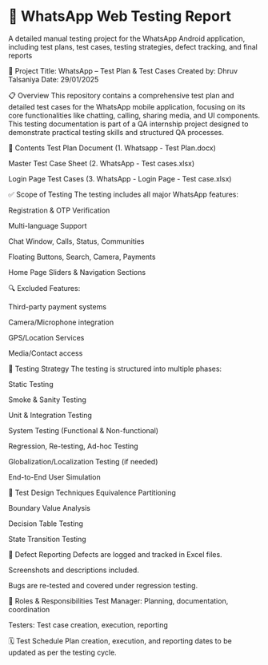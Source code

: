 # 📱 WhatsApp Web Testing Report
A detailed manual testing project for the WhatsApp Android application, including test plans, test cases, testing strategies, defect tracking, and final reports

🧪 Project Title: WhatsApp – Test Plan & Test Cases
Created by: Dhruv Talsaniya
Date: 29/01/2025

📋 Overview
This repository contains a comprehensive test plan and detailed test cases for the WhatsApp mobile application, focusing on its core functionalities like chatting, calling, sharing media, and UI components. This testing documentation is part of a QA internship project designed to demonstrate practical testing skills and structured QA processes.

📌 Contents
Test Plan Document (1. Whatsapp - Test Plan.docx)

Master Test Case Sheet (2. WhatsApp - Test cases.xlsx)

Login Page Test Cases (3. WhatsApp - Login Page - Test case.xlsx)

✅ Scope of Testing
The testing includes all major WhatsApp features:

Registration & OTP Verification

Multi-language Support

Chat Window, Calls, Status, Communities

Floating Buttons, Search, Camera, Payments

Home Page Sliders & Navigation Sections

🔍 Excluded Features:

Third-party payment systems

Camera/Microphone integration

GPS/Location Services

Media/Contact access

🧪 Testing Strategy
The testing is structured into multiple phases:

Static Testing

Smoke & Sanity Testing

Unit & Integration Testing

System Testing (Functional & Non-functional)

Regression, Re-testing, Ad-hoc Testing

Globalization/Localization Testing (if needed)

End-to-End User Simulation

🧠 Test Design Techniques
Equivalence Partitioning

Boundary Value Analysis

Decision Table Testing

State Transition Testing

🐞 Defect Reporting
Defects are logged and tracked in Excel files.

Screenshots and descriptions included.

Bugs are re-tested and covered under regression testing.

👥 Roles & Responsibilities
Test Manager: Planning, documentation, coordination

Testers: Test case creation, execution, reporting

🗓️ Test Schedule
Plan creation, execution, and reporting dates to be updated as per the testing cycle.


